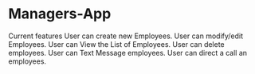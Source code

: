 # Managers-App
Current features
User can create new Employees.
User can modify/edit Employees.
User can View the List of Employees.
User can delete employees.
User can Text Message employees.
User can direct a call an employees.
